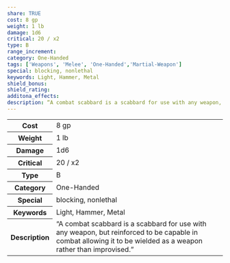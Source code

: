 ```yaml
---
share: TRUE
cost: 8 gp
weight: 1 lb
damage: 1d6
critical: 20 / x2
type: B
range_increment:
category: One-Handed
tags: ['Weapons', 'Melee', 'One-Handed','Martial-Weapon']
special: blocking, nonlethal
keywords: Light, Hammer, Metal
shield_bonus: 
shield_rating: 
additona_effects: 
description: “A combat scabbard is a scabbard for use with any weapon, but reinforced to be capable in combat allowing it to be wielded as a weapon rather than improvised.”
---
```

<p><span style="overflow-x: auto;"><table><tbody><tr><th>Cost</th><td>8 gp</td></tr><tr><th>Weight</th><td>1 lb</td></tr><tr><th>Damage</th><td>1d6</td></tr><tr><th>Critical</th><td>20 / x2</td></tr><tr><th>Type</th><td>B</td></tr><tr><th>Category</th><td>One-Handed</td></tr><tr><th>Special</th><td>blocking, nonlethal</td></tr><tr><th>Keywords</th><td>Light, Hammer, Metal</td></tr><tr><th>Description</th><td>“A combat scabbard is a scabbard for use with any weapon, but reinforced to be capable in combat allowing it to be wielded as a weapon rather than improvised.”</td></tr></tbody></table></span></p>